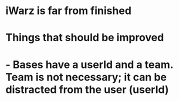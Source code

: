 # iWarz is far from finished

# Things that should be improved
# - Bases have a userId and a team. Team is not necessary; it can be distracted from the user (userId)
